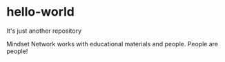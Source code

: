 # hello-world
It's just another repository

Mindset Network works with educational materials and people. People are people!
